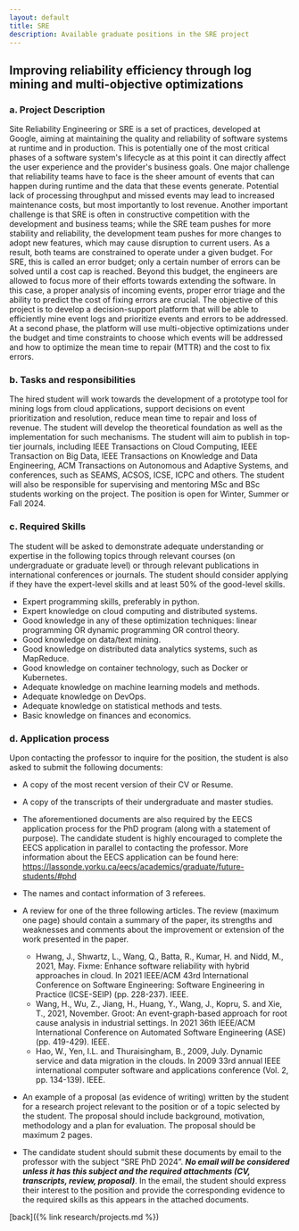 ```yaml
---
layout: default
title: SRE
description: Available graduate positions in the SRE project
---
```


## Improving reliability efficiency through log mining and multi-objective optimizations

### a.	Project Description

   Site Reliability Engineering or SRE is a set of practices, developed at Google, aiming at maintaining the quality and reliability of software systems at runtime and in production. This is potentially one of the most critical phases of a software system's lifecycle as at this point it can directly affect the user experience and the provider's business goals. One major challenge that reliability teams have to face is the sheer amount of events that can happen during runtime and the data that these events generate. Potential lack of processing throughput and missed events may lead to increased maintenance costs, but most importantly to lost revenue. Another important challenge is that SRE is often in constructive competition with the development and business teams; while the SRE team pushes for more stability and reliability, the development team pushes for more changes to adopt new features, which may cause disruption to current users. As a result, both teams are constrained to operate under a given budget. For SRE, this is called an error budget; only a certain number of errors can be solved until a cost cap is reached. Beyond this budget, the engineers are allowed to focus more of their efforts towards extending the software. In this case, a proper analysis of incoming events, proper error triage and the ability to predict the cost of fixing errors are crucial. The objective of this project is to develop a decision-support platform that will be able to efficiently mine event logs and prioritize events and errors to be addressed. At a second phase, the platform will use multi-objective optimizations under the budget and time constraints to choose which events will be addressed and how to optimize the mean time to repair (MTTR) and the cost to fix errors.

### b.	Tasks and responsibilities

   The hired student will work towards the development of a prototype tool for mining logs from cloud applications, support decisions on event prioritization and resolution, reduce mean time to repair and loss of revenue. The student will develop the theoretical foundation as well as the implementation for such mechanisms. The student will aim to publish in top-tier journals, including IEEE Transactions on Cloud Computing, IEEE Transaction on Big Data, IEEE Transactions on Knowledge and Data Engineering, ACM Transactions on Autonomous and Adaptive Systems, and conferences, such as SEAMS, ACSOS, ICSE, ICPC and others. The student will also be responsible for supervising and mentoring MSc and BSc students working on the project. The position is open for Winter, Summer or Fall 2024.
### c.	Required Skills

   The student will be asked to demonstrate adequate understanding or expertise in the following topics through relevant courses (on undergraduate or graduate level) or through relevant publications in international conferences or journals. The student should consider applying if they have the expert-level skills and at least 50% of the good-level skills.

   * Expert programming skills, preferably in python.
   * Expert knowledge on cloud computing and distributed systems.
   * Good knowledge in any of these optimization techniques: linear programming OR dynamic programming OR control theory.
   * Good knowledge on data/text mining.
   * Good knowledge on distributed data analytics systems, such as MapReduce.
   * Good knowledge on container technology, such as Docker or Kubernetes.
   * Adequate knowledge on machine learning models and methods.
   * Adequate knowledge on DevOps.
   * Adequate knowledge on statistical methods and tests.
   * Basic knowledge on finances and economics.

### d.	Application process

   Upon contacting the professor to inquire for the position, the student is also asked to submit the following documents:
   
   * A copy of the most recent version of their CV or Resume.
   * A copy of the transcripts of their undergraduate and master studies.
   * The aforementioned documents are also required by the EECS application process for the PhD program (along with a statement of purpose). The candidate student is highly encouraged to complete the EECS application in parallel to contacting the professor. More information about the EECS application can be found here: https://lassonde.yorku.ca/eecs/academics/graduate/future-students/#phd 
   * The names and contact information of 3 referees.
   * A review for one of the three following articles. The review (maximum one page) should contain a summary of the paper, its strengths and weaknesses and comments about the improvement or extension of the work presented in the paper.

     * Hwang, J., Shwartz, L., Wang, Q., Batta, R., Kumar, H. and Nidd, M., 2021, May. Fixme: Enhance software reliability with hybrid approaches in cloud. In 2021 IEEE/ACM 43rd International Conference on Software Engineering: Software Engineering in Practice (ICSE-SEIP) (pp. 228-237). IEEE.
     * Wang, H., Wu, Z., Jiang, H., Huang, Y., Wang, J., Kopru, S. and Xie, T., 2021, November. Groot: An event-graph-based approach for root cause analysis in industrial settings. In 2021 36th IEEE/ACM International Conference on Automated Software Engineering (ASE) (pp. 419-429). IEEE.
     * Hao, W., Yen, I.L. and Thuraisingham, B., 2009, July. Dynamic service and data migration in the clouds. In 2009 33rd annual IEEE international computer software and applications conference (Vol. 2, pp. 134-139). IEEE.
   * An example of a proposal (as evidence of writing) written by the student for a research project relevant to the position or of a topic selected by the student. The proposal should include background, motivation, methodology and a plan for evaluation. The proposal should be maximum 2 pages.
   * The candidate student should submit these documents by email to the professor with the subject “SRE PhD 2024”. ***No email will be considered unless it has this subject and the required attachments (CV, transcripts, review, proposal)***. In the email, the student should express their interest to the position and provide the corresponding evidence to the required skills as this appears in the attached documents.

[back]({% link research/projects.md %})
